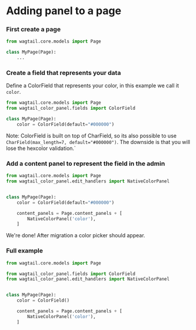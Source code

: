 # Adding panel to a page

### First create a page

```python
from wagtail.core.models import Page

class MyPage(Page):
    ...
```


### Create a field that represents your data

Define a ColorField that represents your color, in this example we call it `color`.

```python
from wagtail.core.models import Page
from wagtail_color_panel.fields import ColorField

class MyPage(Page):
    color = ColorField(default="#000000")
```

Note: ColorField is built on top of CharField, so its also possible to use `CharField(max_length=7, default="#000000")`. The downside is that you will lose the hexcolor validation.`


### Add a content panel to represent the field in the admin

```python
from wagtail.core.models import Page
from wagtail_color_panel.edit_handlers import NativeColorPanel


class MyPage(Page):
    color = ColorField(default="#000000")

    content_panels = Page.content_panels + [
        NativeColorPanel('color'),
    ]
```

We're done! After migration a color picker should appear.


### Full example

```python
from wagtail.core.models import Page

from wagtail_color_panel.fields import ColorField
from wagtail_color_panel.edit_handlers import NativeColorPanel


class MyPage(Page):
    color = ColorField()

    content_panels = Page.content_panels + [
        NativeColorPanel('color'),
    ]
```


